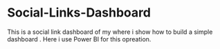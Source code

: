 # Social-Links-Dashboard
This is  a social link dashboard of my where i show how to build a simple dashboard .
Here i use Power BI for this opreation.
